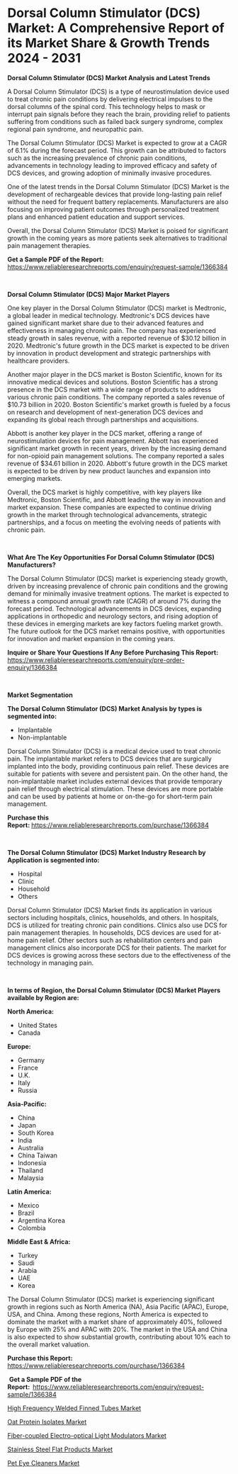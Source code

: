 <p><h1>Dorsal Column Stimulator (DCS) Market: A Comprehensive Report of its Market Share & Growth Trends 2024 - 2031</h1></p><p><strong>Dorsal Column Stimulator (DCS) Market Analysis and Latest Trends</strong></p>
<p><p>A Dorsal Column Stimulator (DCS) is a type of neurostimulation device used to treat chronic pain conditions by delivering electrical impulses to the dorsal columns of the spinal cord. This technology helps to mask or interrupt pain signals before they reach the brain, providing relief to patients suffering from conditions such as failed back surgery syndrome, complex regional pain syndrome, and neuropathic pain.</p><p>The Dorsal Column Stimulator (DCS) Market is expected to grow at a CAGR of 6.1% during the forecast period. This growth can be attributed to factors such as the increasing prevalence of chronic pain conditions, advancements in technology leading to improved efficacy and safety of DCS devices, and growing adoption of minimally invasive procedures.</p><p>One of the latest trends in the Dorsal Column Stimulator (DCS) Market is the development of rechargeable devices that provide long-lasting pain relief without the need for frequent battery replacements. Manufacturers are also focusing on improving patient outcomes through personalized treatment plans and enhanced patient education and support services.</p><p>Overall, the Dorsal Column Stimulator (DCS) Market is poised for significant growth in the coming years as more patients seek alternatives to traditional pain management therapies.</p></p>
<p><strong>Get a Sample PDF of the Report:&nbsp;</strong> <a href="https://www.reliableresearchreports.com/enquiry/request-sample/1366384">https://www.reliableresearchreports.com/enquiry/request-sample/1366384</a></p>
<p>&nbsp;</p>
<p><strong>Dorsal Column Stimulator (DCS) Major Market Players</strong></p>
<p><p>One key player in the Dorsal Column Stimulator (DCS) market is Medtronic, a global leader in medical technology. Medtronic's DCS devices have gained significant market share due to their advanced features and effectiveness in managing chronic pain. The company has experienced steady growth in sales revenue, with a reported revenue of $30.12 billion in 2020. Medtronic's future growth in the DCS market is expected to be driven by innovation in product development and strategic partnerships with healthcare providers.</p><p>Another major player in the DCS market is Boston Scientific, known for its innovative medical devices and solutions. Boston Scientific has a strong presence in the DCS market with a wide range of products to address various chronic pain conditions. The company reported a sales revenue of $10.73 billion in 2020. Boston Scientific's market growth is fueled by a focus on research and development of next-generation DCS devices and expanding its global reach through partnerships and acquisitions.</p><p>Abbott is another key player in the DCS market, offering a range of neurostimulation devices for pain management. Abbott has experienced significant market growth in recent years, driven by the increasing demand for non-opioid pain management solutions. The company reported a sales revenue of $34.61 billion in 2020. Abbott's future growth in the DCS market is expected to be driven by new product launches and expansion into emerging markets.</p><p>Overall, the DCS market is highly competitive, with key players like Medtronic, Boston Scientific, and Abbott leading the way in innovation and market expansion. These companies are expected to continue driving growth in the market through technological advancements, strategic partnerships, and a focus on meeting the evolving needs of patients with chronic pain.</p></p>
<p>&nbsp;</p>
<p><strong>What Are The Key Opportunities For Dorsal Column Stimulator (DCS) Manufacturers?</strong></p>
<p><p>The Dorsal Column Stimulator (DCS) market is experiencing steady growth, driven by increasing prevalence of chronic pain conditions and the growing demand for minimally invasive treatment options. The market is expected to witness a compound annual growth rate (CAGR) of around 7% during the forecast period. Technological advancements in DCS devices, expanding applications in orthopedic and neurology sectors, and rising adoption of these devices in emerging markets are key factors fueling market growth. The future outlook for the DCS market remains positive, with opportunities for innovation and market expansion in the coming years.</p></p>
<p><strong>Inquire or Share Your Questions If Any Before Purchasing This Report:</strong> <a href="https://www.reliableresearchreports.com/enquiry/pre-order-enquiry/1366384">https://www.reliableresearchreports.com/enquiry/pre-order-enquiry/1366384</a></p>
<p>&nbsp;</p>
<p><strong>Market Segmentation</strong></p>
<p><strong>The Dorsal Column Stimulator (DCS) Market Analysis by types is segmented into:</strong></p>
<p><ul><li>Implantable</li><li>Non-implantable</li></ul></p>
<p><p>Dorsal Column Stimulator (DCS) is a medical device used to treat chronic pain. The implantable market refers to DCS devices that are surgically implanted into the body, providing continuous pain relief. These devices are suitable for patients with severe and persistent pain. On the other hand, the non-implantable market includes external devices that provide temporary pain relief through electrical stimulation. These devices are more portable and can be used by patients at home or on-the-go for short-term pain management.</p></p>
<p><strong>Purchase this Report:&nbsp;</strong><a href="https://www.reliableresearchreports.com/purchase/1366384">https://www.reliableresearchreports.com/purchase/1366384</a></p>
<p>&nbsp;</p>
<p><strong>The Dorsal Column Stimulator (DCS) Market Industry Research by Application is segmented into:</strong></p>
<p><ul><li>Hospital</li><li>Clinic</li><li>Household</li><li>Others</li></ul></p>
<p><p>Dorsal Column Stimulator (DCS) Market finds its application in various sectors including hospitals, clinics, households, and others. In hospitals, DCS is utilized for treating chronic pain conditions. Clinics also use DCS for pain management therapies. In households, DCS devices are used for at-home pain relief. Other sectors such as rehabilitation centers and pain management clinics also incorporate DCS for their patients. The market for DCS devices is growing across these sectors due to the effectiveness of the technology in managing pain.</p></p>
<p>&nbsp;</p>
<p><strong>In terms of Region, the Dorsal Column Stimulator (DCS) Market Players available by Region are:</strong></p>
<p>
    <p> <strong> North America: </strong>
        <ul>
            <li>United States</li>
            <li>Canada</li>
        </ul>
        </p> 
    <p> <strong> Europe: </strong>
        <ul>
            <li>Germany</li>
            <li>France</li>
            <li>U.K.</li>
            <li>Italy</li>
            <li>Russia</li>
        </ul>
        </p> 
    <p> <strong> Asia-Pacific: </strong>
        <ul>
            <li>China</li>
            <li>Japan</li>
            <li>South Korea</li>
            <li>India</li>
            <li>Australia</li>
            <li>China Taiwan</li>
            <li>Indonesia</li>
            <li>Thailand</li>
            <li>Malaysia</li>
        </ul>
        </p> 
    <p> <strong> Latin America: </strong>
        <ul>
            <li>Mexico</li>
            <li>Brazil</li>
            <li>Argentina Korea</li>
            <li>Colombia</li>
        </ul>
        </p> 
    <p> <strong> Middle East & Africa: </strong>
        <ul>
            <li>Turkey</li>
            <li>Saudi</li>
            <li>Arabia</li>
            <li>UAE</li>
            <li>Korea</li>
        </ul>
    </p>
    </p>
<p><p>The Dorsal Column Stimulator (DCS) market is experiencing significant growth in regions such as North America (NA), Asia Pacific (APAC), Europe, USA, and China. Among these regions, North America is expected to dominate the market with a market share of approximately 40%, followed by Europe with 25% and APAC with 20%. The market in the USA and China is also expected to show substantial growth, contributing about 10% each to the overall market valuation.</p></p>
<p><strong>Purchase this Report: </strong><a href="https://www.reliableresearchreports.com/purchase/1366384">https://www.reliableresearchreports.com/purchase/1366384</a></p>
<p>&nbsp;<strong>Get a Sample PDF of the Report:&nbsp;&nbsp;</strong><a href="https://www.reliableresearchreports.com/enquiry/request-sample/1366384">https://www.reliableresearchreports.com/enquiry/request-sample/1366384</a></p>
<p><strong></strong></p>
<p><p><a href="https://medium.com/@boydsmitham726/decoding-high-frequency-welded-finned-tubes-market-metrics-market-share-trends-and-growth-fcf9279fbcfd">High Frequency Welded Finned Tubes Market</a></p><p><a href="https://github.com/nathandecarvalho/Market-Research-Report-List-1/blob/main/oat-protein-isolates-market.md">Oat Protein Isolates Market</a></p><p><a href="https://medium.com/@boydsmitham726/fiber-coupled-electro-optical-light-modulators-market-outlook-industry-overview-and-forecast-2024-ac62127e4719">Fiber-coupled Electro-optical Light Modulators Market</a></p><p><a href="https://issuu.com/reportprime-2/docs/stainless-steel-flat-products-market-size-2030.ppt">Stainless Steel Flat Products Market</a></p><p><a href="https://issuu.com/reportprime-2/docs/pet-eye-cleaners-market-size-2030.pptx">Pet Eye Cleaners Market</a></p></p>